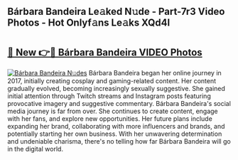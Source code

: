 ## Bárbara Bandeira Le𝚊ked N𝚞de - Part-7r3 Video Photos - Hot Onlyf𝚊ns Le𝚊ks XQd4l

# <h2><a href="http://ab32095.deff.icu/?id=B%c3%a1rbara+Bandeira">🔗 New 👉🔴 Bárbara Bandeira VIDEO Photos</a></h2>

[![Bárbara Bandeira N𝚞des](https://i.imgur.com/rIISA9y.gif)](http://ab32095.deff.icu/?id=B%c3%a1rbara+Bandeira)
Bárbara Bandeira began her online journey in 2017, initially creating cosplay and gaming-related content. Her content gradually evolved, becoming increasingly sexually suggestive. She gained initial attention through Twitch streams and Instagram posts featuring provocative imagery and suggestive commentary. Bárbara Bandeira's social media journey is far from over. She continues to create content, engage with her fans, and explore new opportunities. Her future plans include expanding her brand, collaborating with more influencers and brands, and potentially starting her own business. With her unwavering determination and undeniable charisma, there's no telling how far Bárbara Bandeira will go in the digital world.

